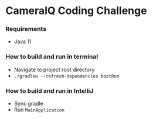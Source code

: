 # CameraIQ Coding Challenge

### Requirements
* Java 11

### How to build and run in terminal
* Navigate to project root directory
* `./gradlew --refresh-dependencies bootRun`

### How to build and run in IntelliJ
* Sync gradle
* Run `MainApplication`